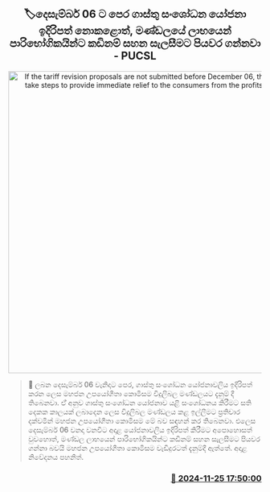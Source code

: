 <p align='center'><b><h2 align='center' title='If the tariff revision proposals are not submitted before December 06, the board will take steps to provide immediate relief to the consumers from the profits - PUCSL'>🏷දෙසැම්බර් 06 ට පෙර ගාස්තු සංශෝධන යෝජනා ඉදිරිපත් නොකළොත්, මණ්ඩලයේ ලාභයෙන් පාරිභෝගිකයින්ට කඩිනම් සහන සැලසීමට පියවර ගන්නවා - PUCSL</h2></b></p>
<p align='center'><img src='https://helakuru.sgp1.cdn.digitaloceanspaces.com/esana/images/lib/pucsl-archived.jpg' width='600' alt='If the tariff revision proposals are not submitted before December 06, the board will take steps to provide immediate relief to the consumers from the profits - PUCSL'></p>

>📝 ලබන දෙසැම්බර් 06 වැනිදාට පෙර, ගාස්තු සංශෝධන යෝජනාවලිය ඉදිරිපත් කරන ලෙස මහජන උපයෝගීතා කොමිසම විදුලිබල මණ්ඩලයට දැනුම් දී තිබෙනවා.
ඒ් අනුව ගාස්තු සංශෝධන යෝජනාව යළි සංශෝධනය කිරීමට සති දෙකක කාලයක් ලබාදෙන ලෙස විදුලිබල මණ්ඩලය කළ ඉල්ලීමට ප්‍රතිචාර දක්වමින් මහජන උපයෝගීතා කොමිසම මේ බව සඳහන් කර තිබෙනවා.
එලෙස දෙසැම්බර් 06 වනදා වනවිට අදාළ යෝජනාවලිය ඉදිරිපත් කිරීමට අපොහොසත් වුවහොත්, මණ්ඩල ලාභයෙන් පාරිභෝගිකයින්ට කඩිනම් සහන සැලසීමට පියවර ගන්නා බවයි මහජන උපයෝගීතා කොමිසම වැඩිදුරටත් දැනුම්දී ඇත්තේ.
අදාළ නිවේදනය පහනිත්.


<h3 align='right'><a href='https://www.helakuru.lk/esana/p/105429/'>📅 2024-11-25 17:50:00</a></h3>
